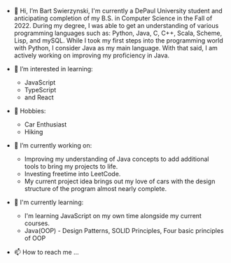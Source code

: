 - 👋 Hi, I’m Bart Swierzynski, I'm currently a DePaul University student and anticipating completion of my B.S. in Computer Science in the Fall of 2022. During my degree, I was able to get an understanding of various programming languages such as: Python, Java, C, C++, Scala, Scheme, Lisp, and mySQL. While I took my first steps into the programming world with Python, I consider Java as my main language. With that said, I am actively working on improving my proficiency in Java. 

- 👀 I’m interested in learning: 
   - JavaScript 
   - TypeScript 
   - and React

- 🌱 Hobbies: 
   - Car Enthusiast 
   - Hiking

- 🌱 I’m currently working on:
   - Improving my understanding of Java concepts to add additional tools to bring my projects to life. 
   - Investing freetime into LeetCode.
   - My current project idea brings out my love of cars with the design structure of the program almost nearly complete. 

- 💞️ I'm currently learning: 
  - I'm learning JavaScript on my own time alongside my current courses.
  - Java(OOP) - Design Patterns, SOLID Principles, Four basic principles of OOP

- 📫 How to reach me ...


<!---
bartswierz/bartswierz is a ✨ special ✨ repository because its `README.md` (this file) appears on your GitHub profile.
You can click the Preview link to take a look at your changes.
--->
